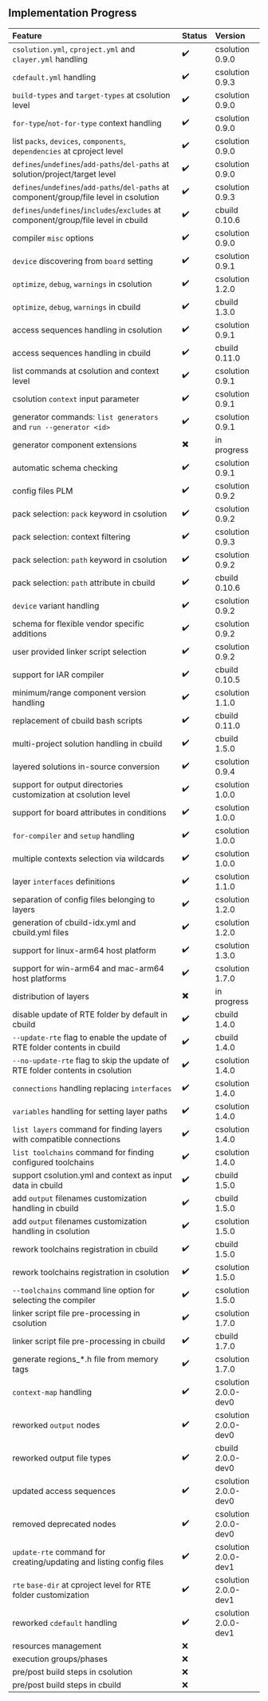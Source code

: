 ## Implementation Progress

Feature                                                                                  | Status                   | Version
:----------------------------------------------------------------------------------------|:-------------------------|:----------------
`csolution.yml`, `cproject.yml` and `clayer.yml` handling                                | :heavy_check_mark:       | csolution 0.9.0
`cdefault.yml` handling                                                                  | :heavy_check_mark:       | csolution 0.9.3
`build-types` and `target-types` at csolution level                                      | :heavy_check_mark:       | csolution 0.9.0 
`for-type`/`not-for-type` context handling                                               | :heavy_check_mark:       | csolution 0.9.0
list `packs`, `devices`, `components`, `dependencies` at cproject level                  | :heavy_check_mark:       | csolution 0.9.0
`defines`/`undefines`/`add-paths`/`del-paths` at solution/project/target level           | :heavy_check_mark:       | csolution 0.9.0
`defines`/`undefines`/`add-paths`/`del-paths` at component/group/file level in csolution | :heavy_check_mark:       | csolution 0.9.3
`defines`/`undefines`/`includes`/`excludes` at component/group/file level in cbuild      | :heavy_check_mark:       | cbuild 0.10.6
compiler `misc` options                                                                  | :heavy_check_mark:       | csolution 0.9.0
`device` discovering from `board` setting                                                | :heavy_check_mark:       | csolution 0.9.1
`optimize`, `debug`, `warnings` in csolution                                             | :heavy_check_mark:       | csolution 1.2.0
`optimize`, `debug`, `warnings` in cbuild                                                | :heavy_check_mark:       | cbuild 1.3.0
access sequences handling in csolution                                                   | :heavy_check_mark:       | csolution 0.9.1
access sequences handling in cbuild                                                      | :heavy_check_mark:       | cbuild 0.11.0
list commands at csolution and context level                                             | :heavy_check_mark:       | csolution 0.9.1
csolution `context` input parameter                                                      | :heavy_check_mark:       | csolution 0.9.1
generator commands: `list generators` and `run --generator <id>`                         | :heavy_check_mark:       | csolution 0.9.1
generator component extensions                                                           | :heavy_multiplication_x: | in progress
automatic schema checking                                                                | :heavy_check_mark:       | csolution 0.9.1
config files PLM                                                                         | :heavy_check_mark:       | csolution 0.9.2
pack selection: `pack` keyword in csolution                                              | :heavy_check_mark:       | csolution 0.9.2
pack selection: context filtering                                                        | :heavy_check_mark:       | csolution 0.9.3
pack selection: `path` keyword in csolution                                              | :heavy_check_mark:       | csolution 0.9.2
pack selection: `path` attribute in cbuild                                               | :heavy_check_mark:       | cbuild 0.10.6
`device` variant handling                                                                | :heavy_check_mark:       | csolution 0.9.2
schema for flexible vendor specific additions                                            | :heavy_check_mark:       | csolution 0.9.2
user provided linker script selection                                                    | :heavy_check_mark:       | csolution 0.9.2
support for IAR compiler                                                                 | :heavy_check_mark:       | cbuild 0.10.5
minimum/range component version handling                                                 | :heavy_check_mark:       | csolution 1.1.0
replacement of cbuild bash scripts                                                       | :heavy_check_mark:       | cbuild 0.11.0
multi-project solution handling in cbuild                                                | :heavy_check_mark:       | cbuild 1.5.0
layered solutions in-source conversion                                                   | :heavy_check_mark:       | csolution 0.9.4
support for output directories customization at csolution level                          | :heavy_check_mark:       | csolution 1.0.0
support for board attributes in conditions                                               | :heavy_check_mark:       | csolution 1.0.0
`for-compiler` and `setup` handling                                                      | :heavy_check_mark:       | csolution 1.0.0
multiple contexts selection via wildcards                                                | :heavy_check_mark:       | csolution 1.0.0
layer `interfaces` definitions                                                           | :heavy_check_mark:       | csolution 1.1.0
separation of config files belonging to layers                                           | :heavy_check_mark:       | csolution 1.2.0
generation of cbuild-idx.yml and cbuild.yml files                                        | :heavy_check_mark:       | csolution 1.2.0
support for linux-arm64 host platform                                                    | :heavy_check_mark:       | csolution 1.3.0
support for win-arm64 and mac-arm64 host platforms                                       | :heavy_check_mark:       | csolution 1.7.0
distribution of layers                                                                   | :heavy_multiplication_x: | in progress
disable update of RTE folder by default in cbuild                                        | :heavy_check_mark:       | cbuild 1.4.0
`--update-rte` flag to enable the update of RTE folder contents in cbuild                | :heavy_check_mark:       | cbuild 1.4.0
`--no-update-rte` flag to skip the update of RTE folder contents in csolution            | :heavy_check_mark:       | csolution 1.4.0
`connections` handling replacing `interfaces`                                            | :heavy_check_mark:       | csolution 1.4.0
`variables` handling for setting layer paths                                             | :heavy_check_mark:       | csolution 1.4.0
`list layers` command for finding layers with compatible connections                     | :heavy_check_mark:       | csolution 1.4.0
`list toolchains` command for finding configured toolchains                              | :heavy_check_mark:       | csolution 1.4.0
support csolution.yml and context as input data in cbuild                                | :heavy_check_mark:       | cbuild 1.5.0
add `output` filenames customization handling in cbuild                                  | :heavy_check_mark:       | cbuild 1.5.0
add `output` filenames customization handling in csolution                               | :heavy_check_mark:       | csolution 1.5.0
rework toolchains registration in cbuild                                                 | :heavy_check_mark:       | cbuild 1.5.0
rework toolchains registration in csolution                                              | :heavy_check_mark:       | csolution 1.5.0
`--toolchains` command line option for selecting the compiler                            | :heavy_check_mark:       | csolution 1.5.0
linker script file pre-processing in csolution                                           | :heavy_check_mark:       | csolution 1.7.0
linker script file pre-processing in cbuild                                              | :heavy_check_mark:       | cbuild 1.7.0
generate regions_*.h file from memory tags                                               | :heavy_check_mark:       | csolution 1.7.0
`context-map` handling                                                                   | :heavy_check_mark:       | csolution 2.0.0-dev0
reworked `output` nodes                                                                  | :heavy_check_mark:       | csolution 2.0.0-dev0
reworked output file types                                                               | :heavy_check_mark:       | cbuild 2.0.0-dev0
updated access sequences                                                                 | :heavy_check_mark:       | csolution 2.0.0-dev0
removed deprecated nodes                                                                 | :heavy_check_mark:       | csolution 2.0.0-dev0
`update-rte` command for creating/updating and listing config files                      | :heavy_check_mark:       | csolution 2.0.0-dev1
`rte` `base-dir` at cproject level for RTE folder customization                          | :heavy_check_mark:       | csolution 2.0.0-dev1
reworked `cdefault` handling                                                             | :heavy_check_mark:       | csolution 2.0.0-dev1
resources management                                                                     | :x:                      |
execution groups/phases                                                                  | :x:                      |
pre/post build steps in csolution                                                        | :x:                      |
pre/post build steps in cbuild                                                           | :x:                      |
